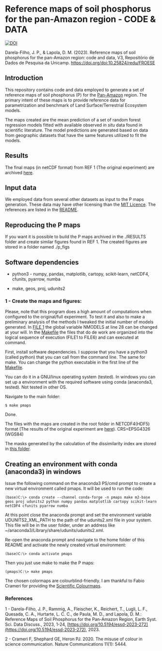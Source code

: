 # Reference maps of soil phosphorus for the pan-Amazon region - CODE & DATA

[![DOI](https://zenodo.org/badge/658640649.svg)](https://zenodo.org/doi/10.5281/zenodo.10571880)

Darela-Filho, J. P., & Lapola, D. M. (2023). Reference maps of soil phosphorus for the pan-Amazon region: code and data, V3, Repositório de Dados de Pesquisa da Unicamp. <https://doi.org/doi:10.25824/redu/FROESE>

## Introduction

This repository contains code and data employed to generate a set of reference maps of soil phosphorus (P) for the [Pan-Amazon](https://www.amazoniasocioambiental.org/pt-br/radar/raisg-lanca-colecao-2-0-do-mapbiomas-amazonia/) region. The primary intent of these maps is to provide reference data for parametrization and benchmark of Land Surface/Terrestrial Ecosystem models.

The maps created are the mean prediction of a set of random forest regression models fitted with available observed _in_ _situ_ data found in scientific literature. The model predictions are generated based on data from geographic datasets that have the same features utilized to fit the models.

## Results

The final maps (in netCDF format) from REF 1 (The original experiment) are archived [here](./results/).

## Input data

We employed data from several other datasets as input to the P maps generation. These data may have other licensing than the [MIT Licence](https://opensource.org/licenses/MIT). The references are listed in the [README](./inputDATA/README.md).

## Reproducing the P maps

If you want it is possible to build the P maps archived in the ./RESULTS folder and create similar figures found in REF 1. The created figures are stored in a folder named ./p_figs

## Software dependencies

- python3 - numpy, pandas, matplotlib, cartopy, scikit-learn, netCDF4, cfunits, pyarrow, numba

- make, geos, proj, udunits2

### 1 - **Create the maps and figures:**

Please, note that this program does a high amount of computations when configured to the original/full experiment. To test it and also to make a preliminary analysis of the methods I tweaked the initial number of models generated. In [FILE 1](./rforest_pfracs.py) the global variable NMODELS at line 28 can be changed at your will. In the [Makefile](./Makefile) the files that do de work are organized into the logical sequence of execution (FILE1 to FILE6) and can executed at command.

First, install software dependencies. I suppose that you have a python3 (called python) that you can call from the command line. The same for make. You can change the python executable in the first line of the [Makefile](./Makefile).

You can do it in a GNU/linux operating system (tested). In windows you can set up a environment with the required software using conda (anaconda3, tested). Not tested in other OS.

Navigate to the main folder:

``$ make pmaps``

Done.

The files with the maps are created in the root folder in NETCDF4(HDF5) format (The results of the original experiment are [here](./results/)). CRS=EPSG4326 (WGS84)

The masks generated by the calculation of the dissimilarity index are stored in [this folder](./dissimilarity_index_masks/).

## Creating an environment with conda (anaconda3) in windows

Issue the following command on the anaconda3 PS/cmd prompt to create a new virtual environment called pmaps. It will be used to run the code:

``(base)C:\> conda create --channel conda-forge -n pmaps make m2-base geos proj udunits2 python numpy pandas matplotlib cartopy scikit-learn netCDF4 cfunits pyarrow numba``

At this point close the anaconda prompt and set the environment variable UDUNITS2_XML_PATH to the path of the udunits2.xml file in your system. This file will be in the user folder, under an address like ~/anaconda3/Library/share/udunits/udunits2.xml.

Re-open the anaconda prompt and navigate to the home folder of this README and activate the newly created virtual environment:

``(base)C:\> conda activate pmaps``

Then you just use make to make the P maps:

``(pmaps)C:\> make pmaps``

The chosen colormaps are colourblind-friendly. I am thankful to Fabio Crameri for providing the [Scientific Colourmaps](https://zenodo.org/record/5501399).

### References

1 - Darela-Filho, J. P., Rammig, A., Fleischer, K., Reichert, T., Lugli, L. F., Quesada, C. A., Hurtarte, L. C. C., de Paula, M. D., and Lapola, D. M.: Reference Maps of Soil Phosphorus for the Pan-Amazon Region, Earth Syst. Sci. Data Discuss., 2023, 1-24, [https://doi.org/10.5194/essd-2023-272](https://doi.org/10.5194/essd-2023-272), 2023.

2 - Crameri F, Shephard GE, Heron PJ. 2020. The misuse of colour in science communication. Nature Communications 11(1): 5444.
